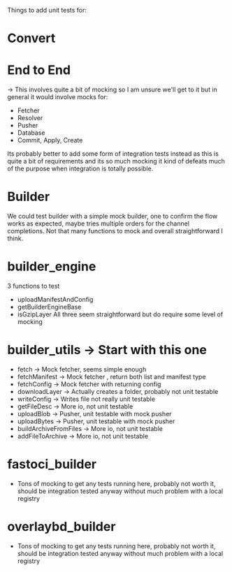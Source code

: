 Things to add unit tests for:

# Convert

# End to End
-> This involves quite a bit of mocking so I am unsure we'll get to it but in general it would involve mocks for:
- Fetcher
- Resolver
- Pusher
- Database
- Commit, Apply, Create

Its probably better to add some form of integration tests instead as this is quite a bit of requirements and its so much mocking it kind of defeats much of the purpose when integration is totally possible.

# Builder
 We could test builder with a simple mock builder, one to confirm the flow works as expected, maybe tries multiple orders for the channel completions. Not that many functions to mock and overall straightforward I think.

# builder_engine
 3 functions to test
 - uploadManifestAndConfig
 - getBuilderEngineBase
 - isGzipLayer
 All three seem straightforward but do require some level of mocking

# builder_utils -> Start with this one
- fetch -> Mock fetcher, seems simple enough
- fetchManifest -> Mock fetcher , return both list and manifest type
- fetchConfig -> Mock fetcher with returning config
- downloadLayer -> Actually creates a folder, probably not unit testable
- writeConfig -> Writes file not really unit testable
- getFileDesc -> More io, not unit testable
- uploadBlob -> Pusher, unit testable with mock pusher
- uploadBytes -> Pusher, unit testable with mock pusher
- buildArchiveFromFiles -> More io, not unit testable
- addFileToArchive -> More io, not unit testable

# fastoci_builder
- Tons of mocking to get any tests running here, probably not worth it, should be integration tested anyway without much problem with a local registry

# overlaybd_builder
- Tons of mocking to get any tests running here, probably not worth it, should be integration tested anyway without much problem with a local registry
